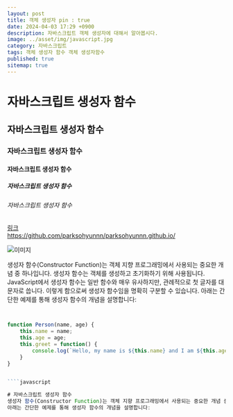 ```yaml
---
layout: post
title: 객체 생성자 pin : true
date: 2024-04-03 17:29 +0900
description: 자바스크립트 객체 생성자에 대해서 알아봅시다.
image: ../asset/img/javascript.jpg
category: 자바스크립트
tags: 객체 생성자 함수 객체 생성자함수
published: true
sitemap: true
---
```


# 자바스크립트 생성자 함수
## 자바스크립트 생성자 함수
### 자바스크립트 생성자 함수
#### 자바스크립트 생성자 함수
##### 자바스크립트 생성자 함수
###### 자바스크립트 생성자 함수

[링크](https://github.com/parksohyunnn/parksohyunnn.github.io/)   
<https://github.com/parksohyunnn/parksohyunnn.github.io/>


![이미지](../asset/img/javascript.jpg)


생성자 함수(Constructor Function)는 객체 지향 프로그래밍에서 사용되는 중요한 개념 중 하나입니다. 생성자 함수는 객체를 생성하고 초기화하기 위해 사용됩니다. JavaScript에서 생성자 함수는 일반 함수와 매우 유사하지만, 관례적으로 첫 글자를 대문자로 씁니다. 이렇게 함으로써 생성자 함수임을 명확히 구분할 수 있습니다.
아래는 간단한 예제를 통해 생성자 함수의 개념을 설명합니다:

````javascript


function Person(name, age) {
    this.name = name;
    this.age = age;
    this.greet = function() {
        console.log(`Hello, my name is ${this.name} and I am ${this.age} years old.`);
    }
}


````javascript

# 자바스크립트 생성자 함수
생성자 함수(Constructor Function)는 객체 지향 프로그래밍에서 사용되는 중요한 개념 중 하나입니다. 생성자 함수는 객체를 생성하고 초기화하기 위해 사용됩니다. JavaScript에서 생성자 함수는 일반 함수와 매우 유사하지만, 관례적으로 첫 글자를 대문자로 씁니다. 이렇게 함으로써 생성자 함수임을 명확히 구분할 수 있습니다.
아래는 간단한 예제를 통해 생성자 함수의 개념을 설명합니다: